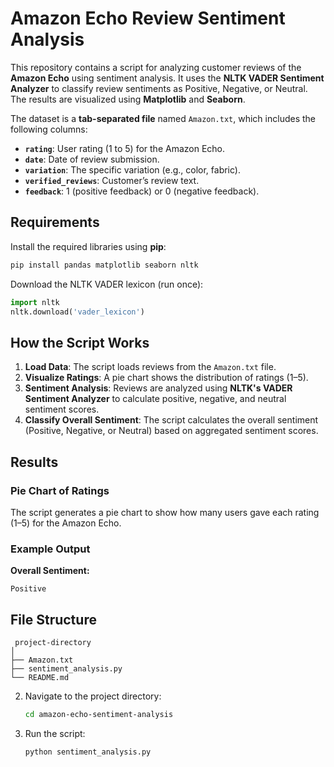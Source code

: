 

# Amazon Echo Review Sentiment Analysis

This repository contains a script for analyzing customer reviews of the **Amazon Echo** using sentiment analysis. It uses the **NLTK VADER Sentiment Analyzer** to classify review sentiments as Positive, Negative, or Neutral. The results are visualized using **Matplotlib** and **Seaborn**.



The dataset is a **tab-separated file** named `Amazon.txt`, which includes the following columns:

* **`rating`**: User rating (1 to 5) for the Amazon Echo.
* **`date`**: Date of review submission.
* **`variation`**: The specific variation (e.g., color, fabric).
* **`verified_reviews`**: Customer’s review text.
* **`feedback`**: 1 (positive feedback) or 0 (negative feedback).

##  Requirements

Install the required libraries using **pip**:

```bash
pip install pandas matplotlib seaborn nltk
```

Download the NLTK VADER lexicon (run once):

```python
import nltk
nltk.download('vader_lexicon')
```

## How the Script Works

1. **Load Data**: The script loads reviews from the `Amazon.txt` file.
2. **Visualize Ratings**: A pie chart shows the distribution of ratings (1–5).
3. **Sentiment Analysis**: Reviews are analyzed using **NLTK's VADER Sentiment Analyzer** to calculate positive, negative, and neutral sentiment scores.
4. **Classify Overall Sentiment**: The script calculates the overall sentiment (Positive, Negative, or Neutral) based on aggregated sentiment scores.

##  Results

### Pie Chart of Ratings

The script generates a pie chart to show how many users gave each rating (1–5) for the Amazon Echo.

### Example Output

**Overall Sentiment:**

```
Positive
```

##  File Structure

```
 project-directory
│
├── Amazon.txt             
├── sentiment_analysis.py  
└── README.md              
```

2. Navigate to the project directory:

   ```bash
   cd amazon-echo-sentiment-analysis
   ```

3. Run the script:

   ```bash
   python sentiment_analysis.py
   ```
